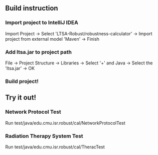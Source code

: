 ## Build instruction

### Import project to IntelliJ IDEA
Import Project -> Select 'LTSA-Robust/robustness-calculator' -> Import project from external model 'Maven' -> Finish

### Add ltsa.jar to project path
File -> Project Structure -> Libraries -> Select '+' and Java -> Select the 'ltsa.jar' -> OK

### Build project!

## Try it out!

### Network Protocol Test
Run test/java/edu.cmu.isr.robust/cal/NetworkProtocolTest

### Radiation Therapy System Test
Run test/java/edu.cmu.isr.robust/cal/TheracTest
